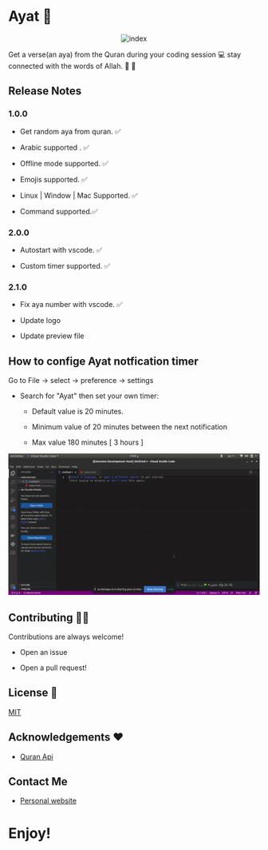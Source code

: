 # Ayat  📝  

<p align="center">
 
<img src="https://i.ibb.co/DV3JFGB/photo1660800725.png" alt="index" border="0" width="200" height="200">
 </p>

Get a verse(an aya) from the Quran during your coding session 💻 stay connected with the words of Allah. 💚 🕋


## Release Notes

### 1.0.0

- Get random aya from quran. ✅

- Arabic supported . ✅

- Offline mode supported. ✅

- Emojis supported. ✅

- Linux | Window | Mac Supported. ✅

- Command supported.✅

### 2.0.0

- Autostart with vscode. ✅

- Custom timer supported. ✅

### 2.1.0

- Fix aya number with vscode. ✅

- Update logo

- Update preview file 

 
## How to confige Ayat notfication timer

Go to File -> select -> preference -> settings 

- Search for "Ayat" then set your own timer:

    - Default value is 20 minutes.

    - Minimum value of 20 minutes between the next notification

    - Max value 180 minutes [ 3 hours ]


![image info](./images/preview.gif)


## Contributing 🧑‍💻

Contributions are always welcome!  

- Open an issue

- Open a pull request!


## License 💼 

[MIT](https://choosealicense.com/licenses/mit/) 


## Acknowledgements ❤️ 

* [Quran Api](https://alquran.cloud/api)


## Contact Me

* [Personal website ](https://hussamadil.com)


**Enjoy!**
=======

